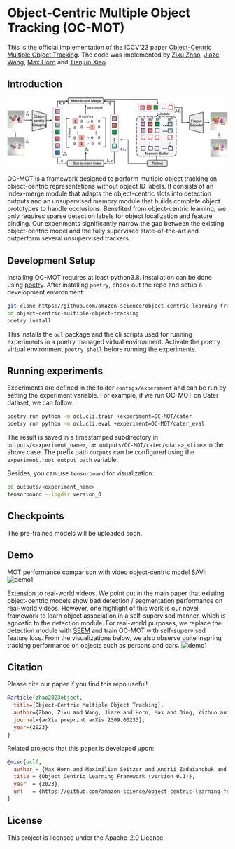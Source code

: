 # Object-Centric Multiple Object Tracking (OC-MOT)
This is the official implementation of the ICCV'23 paper [Object-Centric Multiple Object Tracking](https://arxiv.org/abs/2309.00233). The code was implemented by [Zixu Zhao](https://github.com/zxzhaoeric), [Jiaze Wang](https://jiazewang.com/), [Max Horn](https://github.com/ExpectationMax) and [Tianjun Xiao](http://tianjunxiao.com/).

## Introduction

![framework](srcs/framework.png)

OC-MOT  is a framework designed to perform multiple object tracking on object-centric representations without object ID labels. It consists of an index-merge module that adapts the object-centric slots into detection outputs and an unsupervised memory module that builds complete object prototypes to handle occlusions. Benefited from object-centric learning, we only requires sparse detection labels for object localization and feature binding. Our experiments significantly narrow the gap between the existing object-centric model and the fully supervised state-of-the-art and outperform several unsupervised trackers.


## Development Setup
Installing OC-MOT requires at least python3.8. Installation can be done using [poetry](https://python-poetry.org/docs/#installation).  After installing `poetry`, check out the repo and setup a development environment:

```bash
git clone https://github.com/amazon-science/object-centric-learning-framework.git
cd object-centric-multiple-object-tracking
poetry install
```

This installs the `ocl` package and the cli scripts used for running experiments in a poetry managed virtual environment. Activate the poetry virtual environment `poetry shell` before running the experiments.

## Running experiments

Experiments are defined in the folder `configs/experiment` and can be run
by setting the experiment variable. For example, if we run OC-MOT on Cater dataset, we can follow: 

```bash
poetry run python -m ocl.cli.train +experiment=OC-MOT/cater
poetry run python -m ocl.cli.eval +experiment=OC-MOT/cater_eval
```

The result is saved in a timestamped subdirectory in `outputs/<experiment_name>`, i.e. `outputs/OC-MOT/cater/<date>_<time>` in the above case. The prefix path `outputs` can be configured using the `experiment.root_output_path` variable.

Besides, you can use `tensorboard` for visualization:

```bash
cd outputs/<experiment_name>
tensorboard --logdir version_0
```
## Checkpoints
The pre-trained models will be uploaded soon.

## Demo
MOT performance comparison with video object-centric model SAVi:
![demo1](srcs/cater_demo.gif)

Extension to real-world videos. We point out in the main paper that existing object-centric models show bad detection / segmentation performance on real-world videos. However, one highlight of this work is our novel framework to learn object association in a self-supervised manner, which is agnostic to the detection module. For real-world purposes, we replace the detection module with [SEEM](https://arxiv.org/abs/2304.06718) and train OC-MOT with self-supervised feature loss. From the visualizations below, we also observe quite inspring tracking performance on objects such as persons and cars.
![demo1](srcs/real_world_demo.gif)


## Citation
Please cite our paper if you find this repo useful!

```bibtex
@article{zhao2023object,
  title={Object-Centric Multiple Object Tracking},
  author={Zhao, Zixu and Wang, Jiaze and Horn, Max and Ding, Yizhuo and He, Tong and Bai, Zechen and Zietlow, Dominik and Simon-Gabriel, Carl-Johann and Shuai, Bing and Tu, Zhuowen and others},
  journal={arXiv preprint arXiv:2309.00233},
  year={2023}
}
```
Related projects that this paper is developed upon:
```bibtex
@misc{oclf,
  author = {Max Horn and Maximilian Seitzer and Andrii Zadaianchuk and Zixu Zhao and Dominik Zietlow and Florian Wenzel and Tianjun Xiao},
  title = {Object Centric Learning Framework (version 0.1)},
  year  = {2023},
  url   = {https://github.com/amazon-science/object-centric-learning-framework},
}
```

## License
This project is licensed under the Apache-2.0 License.
